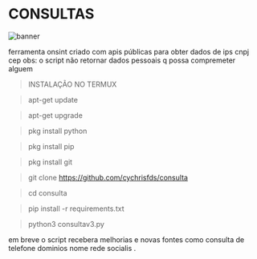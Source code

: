 # CONSULTAS 
![banner](https://github.com/T3rMuX0/consulta-v3/blob/master/20200906_113356.png)

ferramenta onsint criado com apis públicas para obter dados de ips cnpj cep 
obs: o script não retornar dados pessoais q possa compremeter alguem

> INSTALAÇÃO NO TERMUX

> apt-get update

> apt-get upgrade

> pkg install python

> pkg install pip

> pkg install git

> git clone https://github.com/cychrisfds/consulta

> cd consulta

> pip install -r requirements.txt

> python3 consultav3.py



em breve o script recebera melhorias e novas fontes como consulta 
de telefone dominios nome rede socialis .
